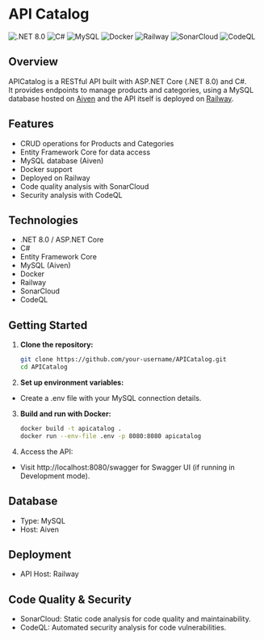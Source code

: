 # API Catalog

![.NET 8.0](https://img.shields.io/badge/.NET-8.0-blueviolet?logo=dotnet)
![C#](https://img.shields.io/badge/C%23-Programming%20Language-239120?logo=csharp)
![MySQL](https://img.shields.io/badge/MySQL-Database-4479A1?logo=mysql)
![Docker](https://img.shields.io/badge/Docker-Container-2496ED?logo=docker)
![Railway](https://img.shields.io/badge/API%20Hosted%20on-Railway-0B0D0E?logo=railway)
![SonarCloud](https://img.shields.io/badge/Code%20Quality-SonarCloud-4E9BCD?logo=sonarcloud)
![CodeQL](https://img.shields.io/badge/Security-CodeQL-2EA44F?logo=github)


## Overview

APICatalog is a RESTful API built with ASP.NET Core (.NET 8.0) and C#.  
It provides endpoints to manage products and categories, using a MySQL database hosted on [Aiven](https://aiven.io/) and the API itself is deployed on [Railway](https://railway.app/).

## Features

- CRUD operations for Products and Categories
- Entity Framework Core for data access
- MySQL database (Aiven)
- Docker support
- Deployed on Railway
- Code quality analysis with SonarCloud
- Security analysis with CodeQL

## Technologies

- .NET 8.0 / ASP.NET Core
- C#
- Entity Framework Core
- MySQL (Aiven)
- Docker
- Railway
- SonarCloud
- CodeQL

## Getting Started

1. **Clone the repository:**
   ```bash
   git clone https://github.com/your-username/APICatalog.git
   cd APICatalog
   ```
2. **Set up environment variables:**
- Create a .env file with your MySQL connection details.

3. **Build and run with Docker:**
    ```bash
    docker build -t apicatalog .
    docker run --env-file .env -p 8080:8080 apicatalog
    ```
4. Access the API:
- Visit http://localhost:8080/swagger for Swagger UI (if running in Development mode).

## Database
- Type: MySQL
- Host: Aiven
  
## Deployment
- API Host: Railway

## Code Quality & Security
- SonarCloud: Static code analysis for code quality and maintainability.
- CodeQL: Automated security analysis for code vulnerabilities.
